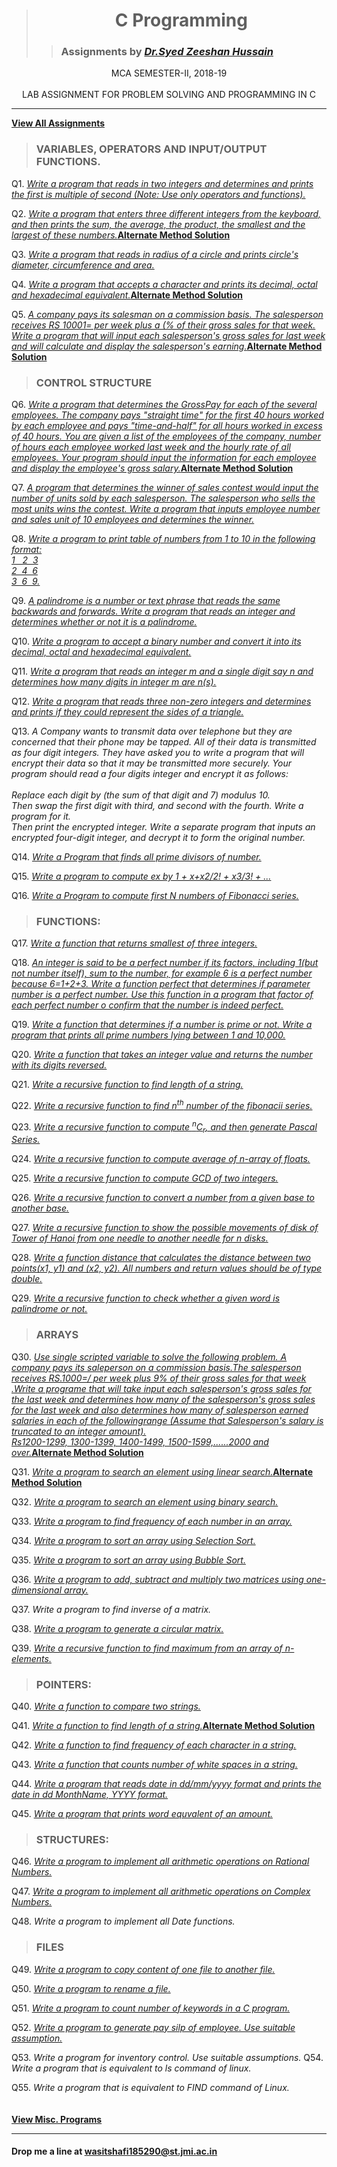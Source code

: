 ># <div align="center">**C Programming**</div>
>> ### Assignments by _[Dr.Syed Zeeshan Hussain](https://www.jmi.ac.in/computerscience/faculty-members/Dr_Syed_Zeeshan_Hussain-2203 "See Profile")_

<div align="center">MCA SEMESTER-II, 2018-19</div>
<br/>

<div align="center">LAB ASSIGNMENT FOR PROBLEM SOLVING AND PROGRAMMING IN C</div>

***

**[View All Assignments](C%20Programming/Assignments/ "View Code")**

> ### VARIABLES, OPERATORS AND INPUT/OUTPUT FUNCTIONS.

Q1.   _[Write a program that reads in two integers and determines and prints the first is multiple of second (Note: Use only 
    operators and functions).](C%20Programming/Assignments/jmi_p1.c "View Code")_

Q2.   _[Write a program that enters three different integers from the keyboard, and then prints the sum, the average, the 
    product, the smallest and the largest of these numbers.](C%20Programming/Assignments/jmi_p2-1.c "View Code")_**[Alternate Method Solution](C%20Programming/Assignments/jmi_p2-2.c "View Code")**
    
Q3.   _[Write a program that reads in radius of a circle and prints circle's diameter, circumference and area.
](C%20Programming/Assignments/jmi_p3.c  "View Code")_

Q4.   _[Write a program that accepts a character and prints its decimal, octal and hexadecimal equivalent.](C%20Programming/Assignments/jmi_p4-1.c "View Code")_**[Alternate Method Solution](C%20Programming/Assignments/jmi_p4-2.c "View Code")**

Q5.   _[A company pays its salesman on a commission basis. The salesperson receives RS 10001= per week plus a (% of their 
    gross sales for that week. Write a program that will input each salesperson's gross sales for last week and will calculate and display the salesperson's earning.](C%20Programming/Assignments/jmi_p5-1.c "View Code")_**[Alternate Method Solution](C%20Programming/Assignments/jmi_p5-2.c "View Code")**

> ### CONTROL STRUCTURE

Q6.   _[Write a program that determines the GrossPay for each of the several employees. The company pays "straight time" 
    for the first 40 hours worked by each employee and pays "time-and-half" for all hours worked in excess of 40 hours. 
    You are given a list of the employees of the company, number of hours each employee worked last week and the 
    hourly rate of all employees. Your program should input the information for each employee and display the employee's 
    gross salary.](C%20Programming/Assignments/jmi_p6-1.c "View Code")_**[Alternate Method Solution](C%20Programming/Assignments/jmi_p6-2.c "View Code")**

Q7.   _[A program that determines the winner of sales contest would input the number of units sold by each salesperson. The 
    salesperson who sells the most units wins the contest. Write a program that inputs employee number and sales unit of 
    10 employees and determines the winner.](C%20Programming/Assignments/jmi_p7.c "View Code")_

Q8.   _[Write a program to print table of numbers from 1 to 10 in the following format:<br>1 &nbsp;&nbsp;2&nbsp;&nbsp;3<br>2&nbsp;&nbsp;4&nbsp;&nbsp;6<br>
    3&nbsp;&nbsp;6&nbsp;&nbsp;9.](C%20Programming/Assignments/jmi_p8.c "View Code")_

Q9.   _[A palindrome is a number or text phrase that reads the same backwards and forwards.
    Write a program that reads an integer and determines whether or not it is a palindrome.](C%20Programming/Assignments/jmi_p9.c "View Code")_

Q10.   _[Write a program to accept a binary number and convert it into its decimal, octal and hexadecimal equivalent.](C%20Programming/Assignments/jmi_p10.c "View Code")_

Q11.   _[Write a program that reads an integer m and a single digit say n and determines how many digits in integer m are n(s).](C%20Programming/Assignments/jmi_11.c "View Code")_

Q12.   _[Write a program that reads three non-zero integers and determines and prints if they could represent the sides of a 
    triangle.](C%20Programming/Assignments/jmi_p12.c "View Code")_

Q13.   _A Company wants to transmit data over telephone but they are concerned that their phone may be tapped. All of their 
    data is transmitted as four digit integers. They have asked you to write a program that will encrypt their data so that it may be transmitted more securely. Your program should read a four digits integer and encrypt it as follows:<br><br>Replace each digit by (the sum of that digit and 7) modulus 10.
<br>Then swap the first digit with third, and second with the fourth. Write a program for it.
<br>Then print the encrypted integer. Write a separate program that inputs an encrypted four-digit integer, and decrypt it 
     to form the original number._

Q14.   _[Write a Program that finds all prime divisors of number.](C%20Programming/Assignments/jmi_p14.c "View Code")_

Q15.   _[Write a program to compute ex by 1 + x+x2/2! + x3/3! + ...](C%20Programming/Assignments/jmi_p15.c "View Code")_

Q16.   _[Write a Program to compute first N numbers of Fibonacci series.](C%20Programming/Assignments/jmi_p16.c "View Code")_

> ### FUNCTIONS:

Q17.   _[Write a function that returns smallest of three integers.](C%20Programming/Assignments/jmi_p17.c "View Code")_

Q18.   _[An integer is said to be a perfect number if its factors, including 1(but not number itself), sum to the number, for example 6 is a perfect number because 6=1+2+3. Write a function perfect that determines if parameter number is a 
    perfect number. Use this function in a program that factor of each perfect number o confirm that the number is indeed 
    perfect.](C%20Programming/Assignments/jmi_p18.c "View Code")_

Q19.   _[Write a function that determines if a number is prime or not. Write a program that prints all prime numbers lying 
    between 1 and 10,000.](C%20Programming/Assignments/jmi_p19.c "View Code")_

Q20.   _[Write a function that takes an integer value and returns the number with its digits reversed.](C%20Programming/Assignments/jmi_p20.c "View Code")_


Q21.   _[Write a recursive function to find length of a string.](C%20Programming/Assignments/jmi_p21.c "View Code")_

Q22.   _[Write a recursive function to find n<sup>th</sup> number of the fibonacii series.](C%20Programming/Assignments/jmi_p22.c "View Code")_

Q23.   _[Write a recursive function to compute <sup>n</sup>C<sub>r</sub>, and then generate Pascal Series.](C%20Programming/Assignments/jmi_p23.c "View Code")_

Q24.   _[Write a recursive function to compute average of n-array of floats.](C%20Programming/Assignments/jmi_p24.c "View Code")_

Q25.   _[Write a recursive function to compute GCD of two integers.](C%20Programming/Assignments/jmi_p25.c "View Code")_

Q26.   _[Write a recursive function to convert a number from a given base to another base.](C%20Programming/Assignments/jmi_p26.c "View Code")_

Q27.   _[Write a recursive function to show the possible movements of disk of Tower of Hanoi from one needle to another needle for n disks.](C%20Programming/Assignments/jmi_p27.c "View Code")_

Q28.   _[Write a function distance that calculates the distance between two points(x1, y1) and (x2, y2). All numbers and return values should be of type double.](C%20Programming/Assignments/jmi_p28.c "View Code")_

Q29.   _[Write a recursive function to check whether a given word is palindrome or not.](C%20Programming/Assignments/jmi_p29.c "View Code")_

> ### ARRAYS

Q30.   _[Use single scripted variable to solve the following problem. A company pays its saleperson on a commission basis.The salesperson receives RS.1000=/ per week plus 9% of their gross sales for that week .Write a programe that will take input each salesperson's gross sales for the last week and determines how many of the salesperson's gross sales for the last week and also determines how many of salesperson earned salaries in each of the followingrange (Assume that Salesperson's salary is truncated to an integer amount).<br/>Rs1200-1299, 1300-1399, 1400-1499, 1500-1599,......2000 and over.](C%20Programming/Assignments/jmi_p30-1.c "View Code")_**[Alternate Method Solution](C%20Programming/Assignments/jmi_p30-2.c "View Code")**

Q31.   _[Write a program to search an element using linear search.](C%20Programming/Assignments/jmi_p31-1.c "View Code")_**[Alternate Method Solution](C%20Programming/Assignments/jmi_p31-2.c "View Code")**

Q32.   _[Write a program to search an element using binary search.](C%20Programming/Assignments/jmi_p32.c "View Code")_

Q33.   _[Write a program to find frequency of each number in an array.](C%20Programming/Assignments/jmi_p33.c "View Code")_

Q34.   _[Write a program to sort an array using Selection Sort.](C%20Programming/Assignments/jmi_p34.c "View Code")_

Q35.   _[Write a program to sort an array using Bubble Sort.](C%20Programming/Assignments/jmi_p35.c "View Code")_

Q36.   _[Write a program to add, subtract and multiply two matrices using one-dimensional array.](C%20Programming/Assignments/jmi_p36.c "View Code")_

Q37.   _Write a program to find inverse of a matrix._

Q38.   _[Write a program to generate a circular matrix.](C%20Programming/Assignments/jmi_p38.c "View Code")_

Q39.   _[Write a recursive function to find maximum from an array of n-elements.](C%20Programming/Assignments/jmi_p39.c "View Code")_


> ### POINTERS:
Q40.   _[Write a function to compare two strings.](C%20Programming/Assignments/jmi_p40.c "View Code")_

Q41.   _[Write a function to find length of a string.](C%20Programming/Assignments/jmi_p41-1.c "View Code")_**[Alternate Method Solution](C%20Programming/Assignments/jmi_p41-2.c "View Code")**

Q42.   _[Write a function to find frequency of each character in a string.](C%20Programming/Assignments/jmi_p42.c "View Code")_

Q43.   _[Write a function that counts number of white spaces in a string.](C%20Programming/Assignments/jmi_p43.c "View Code")_

Q44.   _[Write a program that reads date in dd/mm/yyyy format and prints the date in dd MonthName, YYYY format.](C%20Programming/Assignments/jmi_p44.c "View Code")_

Q45.   _[Write a program that prints word equvalent of an amount.](C%20Programming/Assignments/jmi_p45.c "View Code")_

> ### STRUCTURES:
Q46.   _[Write a program to implement all arithmetic operations on Rational Numbers.](C%20Programming/Assignments/jmi_p46.c "View Code")_

Q47.   _[Write a program to implement all arithmetic operations on Complex Numbers.](C%20Programming/Assignments/jmi_p47.c "View Code")_

Q48.   _Write a program to implement all Date functions._

> ### FILES
Q49.   _[Write a program to copy content of one file to another file.](C%20Programming/Assignments/jmi_p49.c "View Code")_

Q50.   _[Write a program to rename a file.](C%20Programming/Assignments/jmi_50.c "View Code")_

Q51.   _[Write a program to count number of keywords in a C program.](C%20Programming/Assignments/jmi_p51.c "View Code")_

Q52.   _[Write a program to generate pay silp of employee. Use suitable assumption.](C%20Programming/Assignments/jmi_p52.c "View Code")_

Q53.   _Write a program for inventory control. Use suitable assumptions._
Q54.   _Write a program that is equivalent to <i>ls</i> command of linux._

Q55.   _Write a program that is equivalent to <i>FIND</i> command of Linux._<br/><br/><br/>
      **[View Misc. Programs](C%20Programming/Misc.(Practice%20Programs)/ "View Code")**
<hr/>






#### **Drop me a line at** <wasitshafi185290@st.jmi.ac.in>

<!-- Template 
Q#.   _[](C%20Programming/Assignments/jmi_p#.c "View Code")_

-->
